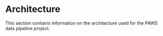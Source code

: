 # Architecture

This section contains information on the architecture used for the PAWS data pipeline project.

